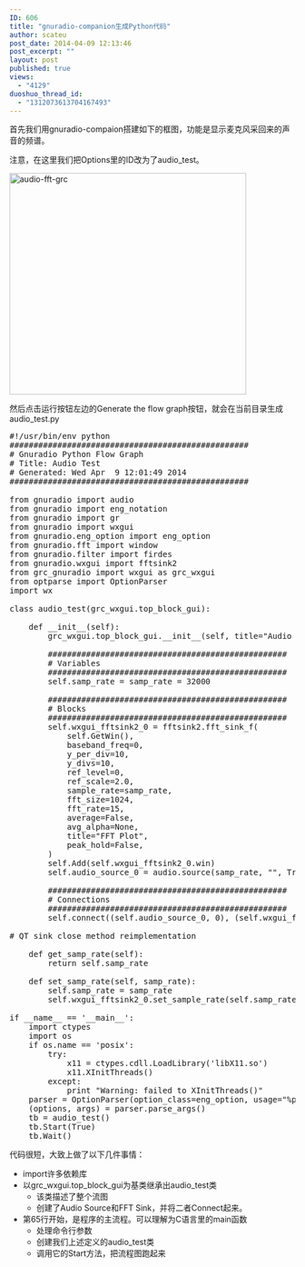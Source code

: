 ```yaml
---
ID: 606
title: "gnuradio-companion生成Python代码"
author: scateu
post_date: 2014-04-09 12:13:46
post_excerpt: ""
layout: post
published: true
views:
  - "4129"
duoshuo_thread_id:
  - "1312073613704167493"
---
```

首先我们用gnuradio-compaion搭建如下的框图，功能是显示麦克风采回来的声音的频谱。<!--more-->

注意，在这里我们把Options里的ID改为了audio_test。

<a href="http://www.hackrf.net/wp-content/uploads/2014/04/a.png"><img class="alignnone size-full wp-image-607" src="http://www.hackrf.net/wp-content/uploads/2014/04/a.png" alt="audio-fft-grc" width="417" height="390" /></a>

然后点击运行按钮左边的Generate the flow graph按钮，就会在当前目录生成audio_test.py
<pre class="nums:true lang:default decode:true">#!/usr/bin/env python
##################################################
# Gnuradio Python Flow Graph
# Title: Audio Test
# Generated: Wed Apr  9 12:01:49 2014
##################################################

from gnuradio import audio
from gnuradio import eng_notation
from gnuradio import gr
from gnuradio import wxgui
from gnuradio.eng_option import eng_option
from gnuradio.fft import window
from gnuradio.filter import firdes
from gnuradio.wxgui import fftsink2
from grc_gnuradio import wxgui as grc_wxgui
from optparse import OptionParser
import wx

class audio_test(grc_wxgui.top_block_gui):

    def __init__(self):
        grc_wxgui.top_block_gui.__init__(self, title="Audio Test")

        ##################################################
        # Variables
        ##################################################
        self.samp_rate = samp_rate = 32000

        ##################################################
        # Blocks
        ##################################################
        self.wxgui_fftsink2_0 = fftsink2.fft_sink_f(
        	self.GetWin(),
        	baseband_freq=0,
        	y_per_div=10,
        	y_divs=10,
        	ref_level=0,
        	ref_scale=2.0,
        	sample_rate=samp_rate,
        	fft_size=1024,
        	fft_rate=15,
        	average=False,
        	avg_alpha=None,
        	title="FFT Plot",
        	peak_hold=False,
        )
        self.Add(self.wxgui_fftsink2_0.win)
        self.audio_source_0 = audio.source(samp_rate, "", True)

        ##################################################
        # Connections
        ##################################################
        self.connect((self.audio_source_0, 0), (self.wxgui_fftsink2_0, 0))

# QT sink close method reimplementation

    def get_samp_rate(self):
        return self.samp_rate

    def set_samp_rate(self, samp_rate):
        self.samp_rate = samp_rate
        self.wxgui_fftsink2_0.set_sample_rate(self.samp_rate)

if __name__ == '__main__':
    import ctypes
    import os
    if os.name == 'posix':
        try:
            x11 = ctypes.cdll.LoadLibrary('libX11.so')
            x11.XInitThreads()
        except:
            print "Warning: failed to XInitThreads()"
    parser = OptionParser(option_class=eng_option, usage="%prog: [options]")
    (options, args) = parser.parse_args()
    tb = audio_test()
    tb.Start(True)
    tb.Wait()</pre>
代码很短，大致上做了以下几件事情：
<ul>
	<li>import许多依赖库</li>
	<li>以grc_wxgui.top_block_gui为基类继承出audio_test类
<ul>
	<li>该类描述了整个流图</li>
	<li>创建了Audio Source和FFT Sink，并将二者Connect起来。</li>
</ul>
</li>
	<li>第65行开始，是程序的主流程。可以理解为C语言里的main函数
<ul>
	<li>处理命令行参数</li>
	<li>创建我们上述定义的audio_test类</li>
	<li>调用它的Start方法，把流程图跑起来</li>
</ul>
</li>
</ul>
